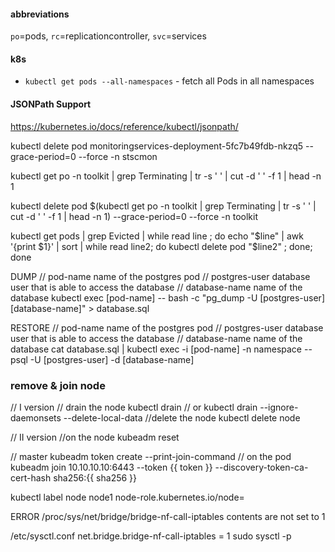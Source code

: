 #### abbreviations
`po`=pods, `rc`=replicationcontroller, `svc`=services
#### k8s
- `kubectl get pods --all-namespaces` - fetch all Pods in all namespaces
#### JSONPath Support
https://kubernetes.io/docs/reference/kubectl/jsonpath/


kubectl delete pod monitoringservices-deployment-5fc7b49fdb-nkzq5  --grace-period=0 --force -n stscmon


kubectl get po -n toolkit | grep Terminating | tr -s ' ' | cut -d ' ' -f 1 | head -n 1

kubectl delete pod $(kubectl get po -n toolkit | grep Terminating | tr -s ' ' | cut -d ' ' -f 1 | head -n 1)  --grace-period=0 --force -n toolkit

kubectl get pods | grep Evicted | while read line ; do echo "$line" | awk '{print $1}' | sort | while read line2; do kubectl delete pod "$line2" ; done; done


DUMP
// pod-name         name of the postgres pod
// postgres-user    database user that is able to access the database
// database-name    name of the database
kubectl exec [pod-name] -- bash -c "pg_dump -U [postgres-user] [database-name]" > database.sql

RESTORE
// pod-name         name of the postgres pod
// postgres-user    database user that is able to access the database
// database-name    name of the database
cat database.sql | kubectl exec -i [pod-name] -n namespace -- psql -U [postgres-user] -d [database-name]

### remove & join node
// I version
// drain the node
kubectl drain <node-name>
// or
kubectl drain <node-name> --ignore-daemonsets --delete-local-data
//delete the node
kubectl delete node <node-name>

// II version
//on the node
kubeadm reset

// master
kubeadm token create --print-join-command
// on the pod
kubeadm join 10.10.10.10:6443 --token {{ token }}     --discovery-token-ca-cert-hash sha256:{{ sha256 }}

kubectl label node node1 node-role.kubernetes.io/node=


ERROR
/proc/sys/net/bridge/bridge-nf-call-iptables contents are not set to 1

/etc/sysctl.conf
net.bridge.bridge-nf-call-iptables = 1
sudo sysctl -p
